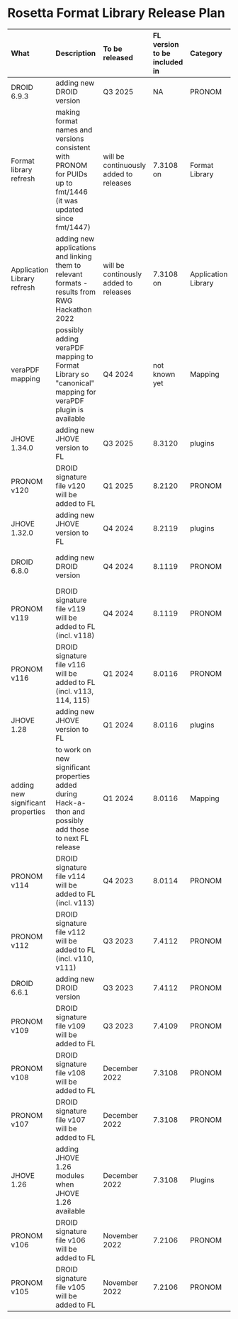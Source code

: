 # Rosetta Format Library Release Plan
| What        | Description           | To be released  | FL version to be included in | Category | Responsible | Status
| :------------- |:-------------| :-----| :-----| :-----| :-----| :-----|
| DROID 6.9.3 | adding new DROID version | Q3 2025 | NA | PRONOM | ANZ | planned
| Format library refresh  | making format names and versions consistent with PRONOM for PUIDs up to fmt/1446 (it was updated since fmt/1447) | will be continuously added to releases | 7.3108 on | Format Library | ANZ | ongoing
| Application Library refresh | adding new applications and linking them to relevant formats - results from RWG Hackathon 2022 | will be continously added to releases | 7.3108 on | Application Library | ANZ/KBNL | ongoing; first set of applications added to 7.3108
|veraPDF mapping|possibly adding veraPDF mapping to Format Library so "canonical" mapping for veraPDF plugin is available|Q4 2024|not known yet|Mapping|ANZ/TIB|on hold - veraPDF does not extract metadata anymore, only validator|
| JHOVE 1.34.0 | adding new JHOVE version to FL | Q3 2025 | 8.3120 | plugins | ANZ | **DONE - released 08/09/2025 in 8.3120**
| PRONOM v120  | DROID signature file v120 will be added to FL | Q1 2025 | 8.2120 | PRONOM | ANZ | **DONE - released 30/06/2025 in 8.2120**
| JHOVE 1.32.0 | adding new JHOVE version to FL | Q4 2024 | 8.2119 | plugins | ANZ | **DONE - released 7/1/2025 in 8.2119**
| DROID 6.8.0 | adding new DROID version | Q4 2024 | 8.1119 | PRONOM | ANZ | **DONE - released 15/10/2024 in 8.1119**
| PRONOM v119  | DROID signature file v119 will be added to FL (incl. v118) | Q4 2024 | 8.1119 | PRONOM | ANZ | **DONE - released 15/10/2024 in 8.1119**
| PRONOM v116  | DROID signature file v116 will be added to FL (incl. v113, 114, 115) | Q1 2024 | 8.0116 | PRONOM | ANZ | **DONE - released 7/3/2024 in 8.0116**
| JHOVE 1.28 | adding new JHOVE version to FL | Q1 2024 | 8.0116 | plugins | ANZ | **DONE - released 7/3/2024 in 8.0116**
|adding new significant properties|to work on new significant properties added during Hack-a-thon and possibly add those to next FL release|Q1 2024|8.0116|Mapping|ANZ| **DONE - released 7/3/2024 in 8.0116**|
| PRONOM v114  | DROID signature file v114 will be added to FL (incl. v113) | Q4 2023 | 8.0114 | PRONOM | ANZ | **DONE - will be part of 8.0116**
| PRONOM v112  | DROID signature file v112 will be added to FL (incl. v110, v111) | Q3 2023 | 7.4112 | PRONOM | ANZ | **DONE - released 26/10/2023**
|DROID 6.6.1 | adding new DROID version | Q3 2023 | 7.4112 | PRONOM | ANZ | **DONE - released 26/10/2023**
|PRONOM v109|DROID signature file v109 will be added to FL|Q3 2023|7.4109|PRONOM|ANZ|**DONE - released 04/08/2023**|
|PRONOM v108|DROID signature file v108 will be added to FL|December 2022|7.3108|PRONOM|ANZ|**DONE - released 27/01/2023**|
|PRONOM v107|DROID signature file v107 will be added to FL|December 2022|7.3108|PRONOM|ANZ|**DONE - released 27/01/2023**|
|JHOVE 1.26|adding JHOVE 1.26 modules when JHOVE 1.26 available|December 2022|7.3108|Plugins|ANZ|**DONE - released 27/01/2023**|
|PRONOM v106|DROID signature file v106 will be added to FL|November 2022|7.2106|PRONOM|ANZ| **DONE - released 21/11/2022**|
|PRONOM v105|DROID signature file v105 will be added to FL|November 2022|7.2106|PRONOM|ANZ| **DONE - released 21/11/2022**|
